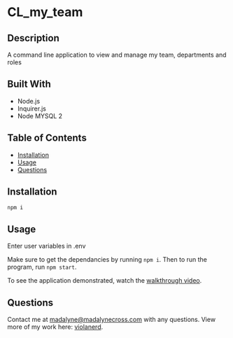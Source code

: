 # CL_my_team

  

  ## Description 
  A command line application to view and manage my team, departments and roles

  ## Built With
  * Node.js
  * Inquirer.js
  * Node MYSQL 2

  ## Table of Contents
  * [Installation](#installation)
  * [Usage](#usage)
  * [Questions](#questions)
  
  ## Installation
  ~~~
  npm i
  ~~~
  ## Usage
  
  Enter user variables in .env

  Make sure to get the dependancies by running ```npm i```. Then to run the program, run ```npm start```. 

  To see the application demonstrated, watch the [walkthrough video](https://watch.screencastify.com/v/U6gG1OowyUHi1lEBbt7f).
  
  ## Questions

  Contact me at madalyne@madalynecross.com with any questions. View more of my work here: [violanerd](https://github.com/violanerd).

